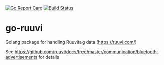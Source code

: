 [![Go Report Card](https://goreportcard.com/badge/LassiHeikkila/go-ruuvi)](https://goreportcard.com/report/LassiHeikkila/go-ruuvi)
[![Build Status](https://travis-ci.org/LassiHeikkila/go-ruuvi.svg?branch=main)](https://travis-ci.org/LassiHeikkila/go-ruuvi)
# go-ruuvi
Golang package for handling Ruuvitag data (https://ruuvi.com/)

See https://github.com/ruuvi/docs/tree/master/communication/bluetooth-advertisements for details
